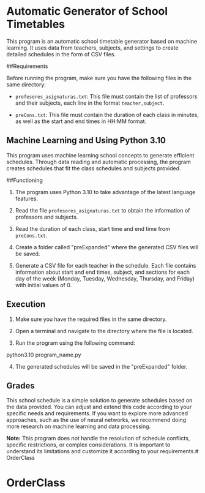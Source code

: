 # Automatic Generator of School Timetables

This program is an automatic school timetable generator based on machine learning. It uses data from teachers, subjects, and settings to create detailed schedules in the form of CSV files.

##Requirements

Before running the program, make sure you have the following files in the same directory:

- `profesores_asignaturas.txt`: This file must contain the list of professors and their subjects, each line in the format `teacher,subject`.

- `preCons.txt`: This file must contain the duration of each class in minutes, as well as the start and end times in HH:MM format.

## Machine Learning and Using Python 3.10

This program uses machine learning school concepts to generate efficient schedules. Through data reading and automatic processing, the program creates schedules that fit the class schedules and subjects provided.

##Functioning

1. The program uses Python 3.10 to take advantage of the latest language features.

2. Read the file `profesores_asignaturas.txt` to obtain the information of professors and subjects.

3. Read the duration of each class, start time and end time from `preCons.txt`.

4. Create a folder called "preExpanded" where the generated CSV files will be saved.

5. Generate a CSV file for each teacher in the schedule. Each file contains information about start and end times, subject, and sections for each day of the week (Monday, Tuesday, Wednesday, Thursday, and Friday) with initial values ​​of 0.

## Execution

1. Make sure you have the required files in the same directory.

2. Open a terminal and navigate to the directory where the file is located.

3. Run the program using the following command:

python3.10 program_name.py


4. The generated schedules will be saved in the "preExpanded" folder.

## Grades

This school schedule is a simple solution to generate schedules based on the data provided. You can adjust and extend this code according to your specific needs and requirements. If you want to explore more advanced approaches, such as the use of neural networks, we recommend doing more research on machine learning and data processing.

**Note:** This program does not handle the resolution of schedule conflicts, specific restrictions, or complex considerations. It is important to understand its limitations and customize it according to your requirements.# OrderClass
# OrderClass
